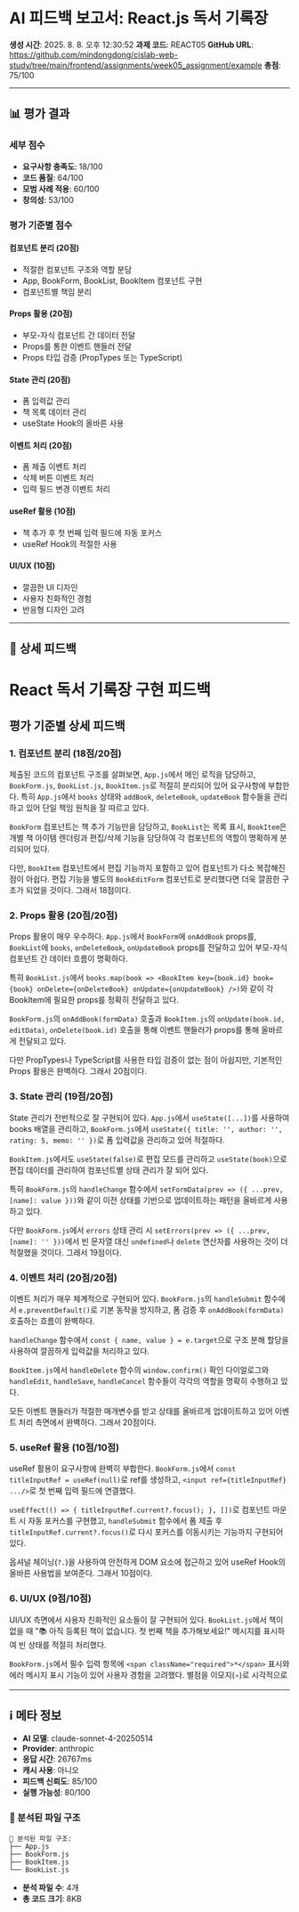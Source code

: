 # AI 피드백 보고서: React.js 독서 기록장

**생성 시간**: 2025. 8. 8. 오후 12:30:52
**과제 코드**: REACT05
**GitHub URL**: https://github.com/mindongdong/cislab-web-study/tree/main/frontend/assignments/week05_assignment/example
**총점**: 75/100

---

## 📊 평가 결과

### 세부 점수
- **요구사항 충족도**: 18/100
- **코드 품질**: 64/100
- **모범 사례 적용**: 60/100
- **창의성**: 53/100

### 평가 기준별 점수

#### 컴포넌트 분리 (20점)
- 적절한 컴포넌트 구조와 역할 분담
- App, BookForm, BookList, BookItem 컴포넌트 구현
- 컴포넌트별 책임 분리

#### Props 활용 (20점)
- 부모-자식 컴포넌트 간 데이터 전달
- Props를 통한 이벤트 핸들러 전달
- Props 타입 검증 (PropTypes 또는 TypeScript)

#### State 관리 (20점)
- 폼 입력값 관리
- 책 목록 데이터 관리
- useState Hook의 올바른 사용

#### 이벤트 처리 (20점)
- 폼 제출 이벤트 처리
- 삭제 버튼 이벤트 처리
- 입력 필드 변경 이벤트 처리

#### useRef 활용 (10점)
- 책 추가 후 첫 번째 입력 필드에 자동 포커스
- useRef Hook의 적절한 사용

#### UI/UX (10점)
- 깔끔한 UI 디자인
- 사용자 친화적인 경험
- 반응형 디자인 고려

---

## 💬 상세 피드백

# React 독서 기록장 구현 피드백

## 평가 기준별 상세 피드백

### 1. 컴포넌트 분리 (18점/20점)

제출된 코드의 컴포넌트 구조를 살펴보면, `App.js`에서 메인 로직을 담당하고, `BookForm.js`, `BookList.js`, `BookItem.js`로 적절히 분리되어 있어 요구사항에 부합한다. 특히 `App.js`에서 `books` 상태와 `addBook`, `deleteBook`, `updateBook` 함수들을 관리하고 있어 단일 책임 원칙을 잘 따르고 있다. 

`BookForm` 컴포넌트는 책 추가 기능만을 담당하고, `BookList`는 목록 표시, `BookItem`은 개별 책 아이템 렌더링과 편집/삭제 기능을 담당하여 각 컴포넌트의 역할이 명확하게 분리되어 있다. 

다만, `BookItem` 컴포넌트에서 편집 기능까지 포함하고 있어 컴포넌트가 다소 복잡해진 점이 아쉽다. 편집 기능을 별도의 `BookEditForm` 컴포넌트로 분리했다면 더욱 깔끔한 구조가 되었을 것이다. 그래서 18점이다.

### 2. Props 활용 (20점/20점)

Props 활용이 매우 우수하다. `App.js`에서 `BookForm`에 `onAddBook` props를, `BookList`에 `books`, `onDeleteBook`, `onUpdateBook` props를 전달하고 있어 부모-자식 컴포넌트 간 데이터 흐름이 명확하다. 

특히 `BookList.js`에서 `books.map(book => <BookItem key={book.id} book={book} onDelete={onDeleteBook} onUpdate={onUpdateBook} />)`와 같이 각 BookItem에 필요한 props를 정확히 전달하고 있다. 

`BookForm.js`의 `onAddBook(formData)` 호출과 `BookItem.js`의 `onUpdate(book.id, editData)`, `onDelete(book.id)` 호출을 통해 이벤트 핸들러가 props를 통해 올바르게 전달되고 있다. 

다만 PropTypes나 TypeScript를 사용한 타입 검증이 없는 점이 아쉽지만, 기본적인 Props 활용은 완벽하다. 그래서 20점이다.

### 3. State 관리 (19점/20점)

State 관리가 전반적으로 잘 구현되어 있다. `App.js`에서 `useState([...])`를 사용하여 books 배열을 관리하고, `BookForm.js`에서 `useState({ title: '', author: '', rating: 5, memo: '' })`로 폼 입력값을 관리하고 있어 적절하다.

`BookItem.js`에서도 `useState(false)`로 편집 모드를 관리하고 `useState(book)`으로 편집 데이터를 관리하여 컴포넌트별 상태 관리가 잘 되어 있다.

특히 `BookForm.js`의 `handleChange` 함수에서 `setFormData(prev => ({ ...prev, [name]: value }))`와 같이 이전 상태를 기반으로 업데이트하는 패턴을 올바르게 사용하고 있다.

다만 `BookForm.js`에서 `errors` 상태 관리 시 `setErrors(prev => ({ ...prev, [name]: '' }))`에서 빈 문자열 대신 `undefined`나 `delete` 연산자를 사용하는 것이 더 적절했을 것이다. 그래서 19점이다.

### 4. 이벤트 처리 (20점/20점)

이벤트 처리가 매우 체계적으로 구현되어 있다. `BookForm.js`의 `handleSubmit` 함수에서 `e.preventDefault()`로 기본 동작을 방지하고, 폼 검증 후 `onAddBook(formData)` 호출하는 흐름이 완벽하다.

`handleChange` 함수에서 `const { name, value } = e.target`으로 구조 분해 할당을 사용하여 깔끔하게 입력값을 처리하고 있다. 

`BookItem.js`에서 `handleDelete` 함수의 `window.confirm()` 확인 다이얼로그와 `handleEdit`, `handleSave`, `handleCancel` 함수들이 각각의 역할을 명확히 수행하고 있다.

모든 이벤트 핸들러가 적절한 매개변수를 받고 상태를 올바르게 업데이트하고 있어 이벤트 처리 측면에서 완벽하다. 그래서 20점이다.

### 5. useRef 활용 (10점/10점)

useRef 활용이 요구사항에 완벽히 부합한다. `BookForm.js`에서 `const titleInputRef = useRef(null)`로 ref를 생성하고, `<input ref={titleInputRef} .../>`로 첫 번째 입력 필드에 연결했다.

`useEffect(() => { titleInputRef.current?.focus(); }, [])`로 컴포넌트 마운트 시 자동 포커스를 구현했고, `handleSubmit` 함수에서 폼 제출 후 `titleInputRef.current?.focus()`로 다시 포커스를 이동시키는 기능까지 구현되어 있다.

옵셔널 체이닝(`?.`)을 사용하여 안전하게 DOM 요소에 접근하고 있어 useRef Hook의 올바른 사용법을 보여준다. 그래서 10점이다.

### 6. UI/UX (9점/10점)

UI/UX 측면에서 사용자 친화적인 요소들이 잘 구현되어 있다. `BookList.js`에서 책이 없을 때 "📚 아직 등록된 책이 없습니다. 첫 번째 책을 추가해보세요!" 메시지를 표시하여 빈 상태를 적절히 처리했다.

`BookForm.js`에서 필수 입력 항목에 `<span className="required">*</span>` 표시와 에러 메시지 표시 기능이 있어 사용자 경험을 고려했다. 별점을 이모지(`⭐`)로 시각적으로

---

## ℹ️ 메타 정보

- **AI 모델**: claude-sonnet-4-20250514
- **Provider**: anthropic
- **응답 시간**: 26767ms
- **캐시 사용**: 아니오
- **피드백 신뢰도**: 85/100
- **실행 가능성**: 80/100

### 📁 분석된 파일 구조

```
📁 분석된 파일 구조:
├── App.js
├── BookForm.js
├── BookItem.js
└── BookList.js
```
- **분석 파일 수**: 4개
- **총 코드 크기**: 8KB
